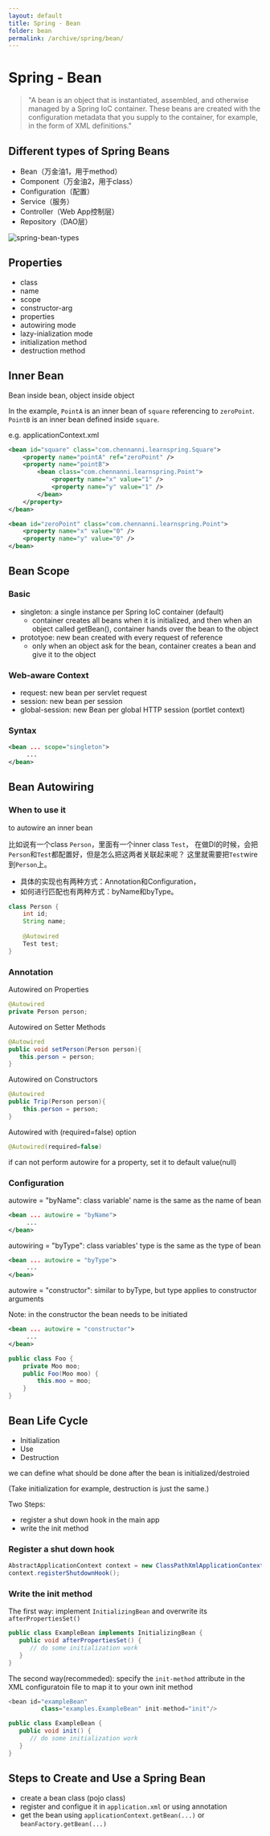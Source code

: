 ```yaml
---
layout: default
title: Spring - Bean
folder: bean
permalink: /archive/spring/bean/
---
```


# Spring - Bean

> "A bean is an object that is instantiated, assembled, and otherwise managed by a Spring IoC container. 
These beans are created with the configuration metadata that you supply to the container, for example, in the form of XML definitions."

## Different types of Spring Beans

- Bean（万金油1，用于method）
- Component（万金油2，用于class）
- Configuration（配置）
- Service（服务）
- Controller（Web App控制层）
- Repository（DAO层）

![spring-bean-types](img/spring-bean-types.png)

## Properties

- class
- name
- scope
- constructor-arg
- properties
- autowiring mode
- lazy-inialization mode
- initialization method
- destruction method

## Inner Bean

Bean inside bean, object inside object

In the example, `PointA` is an inner bean of `square` referencing to `zeroPoint`. 
`PointB` is an inner bean defined inside `square`.

e.g. applicationContext.xml

~~~ xml
<bean id="square" class="com.chennanni.learnspring.Square">
	<property name="pointA" ref="zeroPoint" />
	<property name="pointB">
		<bean class="com.chennanni.learnspring.Point">
			<property name="x" value="1" />
			<property name="y" value="1" />
		</bean>
	</property>
</bean>

<bean id="zeroPoint" class="com.chennanni.learnspring.Point">
	<property name="x" value="0" />
	<property name="y" value="0" />
</bean>
~~~

## Bean Scope

### Basic

- singleton: a single instance per Spring IoC container (default)
  - container creates all beans when it is initialized, and then when an object called getBean(), container hands over the bean to the object
- prototyoe: new bean created with every request of reference
  - only when an object ask for the bean, container creates a bean and give it to the object

### Web-aware Context

- request: new bean per servlet request
- session: new bean per session
- global-session: new Bean per global HTTP session (portlet context)

### Syntax

~~~ xml
<bean ... scope="singleton">
     ...
</bean>
~~~

## Bean Autowiring

### When to use it

to autowire an inner bean

比如说有一个class `Person`，里面有一个inner class `Test`，
在做DI的时候，会把`Person`和`Test`都配置好，但是怎么把这两者关联起来呢？
这里就需要把`Test`wire到`Person`上。

- 具体的实现也有两种方式：Annotation和Configuration，
- 如何进行匹配也有两种方式：byName和byType。

~~~ java
class Person {
	int id;
	String name;
	
	@Autowired
	Test test;
}
~~~

### Annotation

Autowired on Properties

~~~ java
@Autowired
private Person person;
~~~

Autowired on Setter Methods

~~~ java
@Autowired
public void setPerson(Person person){
   this.person = person;
}
~~~

Autowired on Constructors

~~~ java
@Autowired
public Trip(Person person){
	this.person = person;
}
~~~

Autowired with (required=false) option

~~~ java
@Autowired(required=false)
~~~

if can not perform autowire for a property, set it to default value(null)

### Configuration

autowire = "byName": class variable' name is the same as the name of bean

~~~ xml
<bean ... autowire = "byName">
     ...
</bean>
~~~

autowiring = "byType": class variables' type is the same as the type of bean

~~~ xml
<bean ... autowire = "byType">
     ...
</bean>
~~~

autowire = "constructor": similar to byType, but type applies to constructor arguments

Note: in the constructor the bean needs to be initiated

~~~ xml
<bean ... autowire = "constructor">
     ...
</bean>
~~~

~~~ java
public class Foo {
	private Moo moo;
	public Foo(Moo moo) {
		this.moo = moo;
	}
}
~~~

## Bean Life Cycle

- Initialization
- Use
- Destruction
 
we can define what should be done after the bean is initialized/destroied

(Take initialization for example, destruction is just the same.)

Two Steps:

- register a shut down hook in the main app
- write the init method

### Register a shut down hook

~~~ java
AbstractApplicationContext context = new ClassPathXmlApplicationContext("Beans.xml");
context.registerShutdownHook();
~~~

### Write the init method

The first way: implement `InitializingBean` and overwrite its `afterPropertiesSet()`

~~~ java
public class ExampleBean implements InitializingBean {
   public void afterPropertiesSet() {
      // do some initialization work
   }
}
~~~

The second way(recommeded): specify the `init-method` attribute in the XML configuratoin file to map it to your own init method

~~~ java
<bean id="exampleBean"
         class="examples.ExampleBean" init-method="init"/>

public class ExampleBean {
   public void init() {
      // do some initialization work
   }
}
~~~

## Steps to Create and Use a Spring Bean

- create a bean class (pojo class)
- register and configue it in `application.xml` or using annotation
- get the bean using `applicationContext.getBean(...)` or `beanFactory.getBean(...)`
